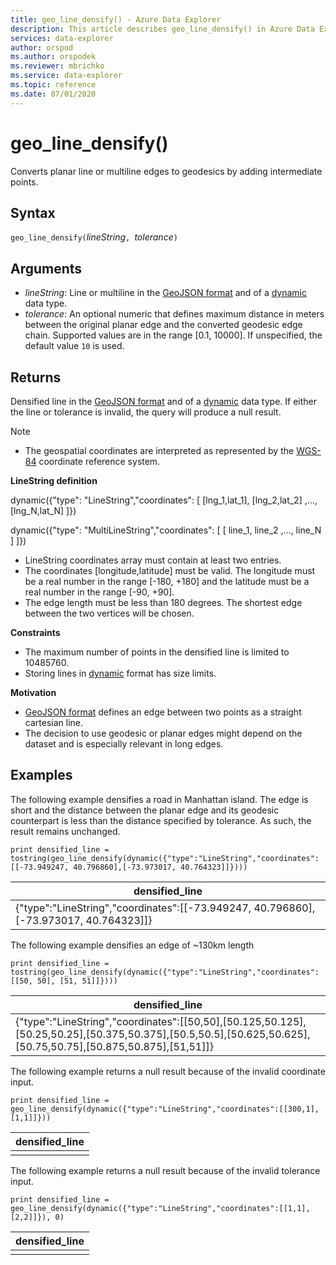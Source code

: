 ```yaml
---
title: geo_line_densify() - Azure Data Explorer
description: This article describes geo_line_densify() in Azure Data Explorer.
services: data-explorer
author: orspod
ms.author: orspodek
ms.reviewer: mbrichko
ms.service: data-explorer
ms.topic: reference
ms.date: 07/01/2020
---
```

# geo_line_densify()

Converts planar line or multiline edges to geodesics by adding intermediate points.

## Syntax

`geo_line_densify(`*lineString*`, `*tolerance*`)`

## Arguments

* *lineString*: Line or multiline in the [GeoJSON format](https://tools.ietf.org/html/rfc7946) and of a [dynamic](./scalar-data-types/dynamic.md) data type.
* *tolerance*: An optional numeric that defines maximum distance in meters between the original planar edge and the converted geodesic edge chain. Supported values are in the range [0.1, 10000]. If unspecified, the default value `10` is used.

## Returns

Densified line in the [GeoJSON format](https://tools.ietf.org/html/rfc7946) and of a [dynamic](./scalar-data-types/dynamic.md) data type. If either the line or tolerance is invalid, the query will produce a null result.

> [!NOTE]
> * The geospatial coordinates are interpreted as represented by the [WGS-84](https://earth-info.nga.mil/GandG/update/index.php?action=home) coordinate reference system.

**LineString definition**

dynamic({"type": "LineString","coordinates": [ [lng_1,lat_1], [lng_2,lat_2] ,..., [lng_N,lat_N] ]})

dynamic({"type": "MultiLineString","coordinates": [ [ line_1, line_2 ,..., line_N ] ]})

* LineString coordinates array must contain at least two entries.
* The coordinates [longitude,latitude] must be valid. The longitude must be a real number in the range [-180, +180] and the latitude must be a real number in the range [-90, +90].
* The edge length must be less than 180 degrees. The shortest edge between the two vertices will be chosen.

**Constraints**

* The maximum number of points in the densified line is limited to 10485760.
* Storing lines in [dynamic](./scalar-data-types/dynamic.md) format has size limits.

**Motivation**

* [GeoJSON format](https://tools.ietf.org/html/rfc7946) defines an edge between two points as a straight cartesian line.
* The decision to use geodesic or planar edges might depend on the dataset and is especially relevant in long edges.

## Examples

The following example densifies a road in Manhattan island. The edge is short and the distance between the planar edge and its geodesic counterpart is less than the distance specified by tolerance. As such, the result remains unchanged.

```kusto
print densified_line = tostring(geo_line_densify(dynamic({"type":"LineString","coordinates":[[-73.949247, 40.796860],[-73.973017, 40.764323]]})))
```

|densified_line|
|---|
|{"type":"LineString","coordinates":[[-73.949247, 40.796860], [-73.973017, 40.764323]]}|

The following example densifies an edge of ~130km length

```kusto
print densified_line = tostring(geo_line_densify(dynamic({"type":"LineString","coordinates":[[50, 50], [51, 51]]})))
```

|densified_line|
|---|
|{"type":"LineString","coordinates":[[50,50],[50.125,50.125],[50.25,50.25],[50.375,50.375],[50.5,50.5],[50.625,50.625],[50.75,50.75],[50.875,50.875],[51,51]]}|

The following example returns a null result because of the invalid coordinate input.

```kusto
print densified_line = geo_line_densify(dynamic({"type":"LineString","coordinates":[[300,1],[1,1]]}))
```

|densified_line|
|---|
||

The following example returns a null result because of the invalid tolerance input.

```kusto
print densified_line = geo_line_densify(dynamic({"type":"LineString","coordinates":[[1,1],[2,2]]}), 0)
```

|densified_line|
|---|
||

